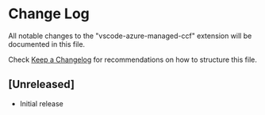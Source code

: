 # Change Log

All notable changes to the "vscode-azure-managed-ccf" extension will be documented in this file.

Check [Keep a Changelog](http://keepachangelog.com/) for recommendations on how to structure this file.

## [Unreleased]

- Initial release